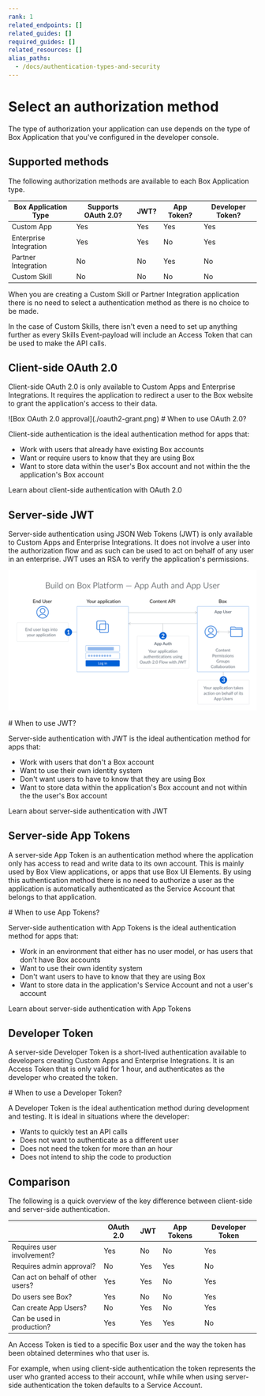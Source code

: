 ```yaml
---
rank: 1
related_endpoints: []
related_guides: []
required_guides: []
related_resources: []
alias_paths:
  - /docs/authentication-types-and-security
---
```


# Select an authorization method

The type of authorization your application can use depends on the type of
Box Application that you've configured in the developer console.

## Supported methods

The following authorization methods are available to each Box Application type.

<!-- markdownlint-disable line-length -->

| Box Application Type   | Supports OAuth 2.0? | JWT? | App Token? | Developer Token? |
| ---------------------- | ------------------- | ---- | ---------- | ---------------- |
| Custom App             | Yes                 | Yes  | Yes        | Yes              |
| Enterprise Integration | Yes                 | Yes  | No         | Yes              |
| Partner Integration    | No                  | No   | Yes        | No               |
| Custom Skill           | No                  | No   | No         | No               |

<!-- markdownlint-enable line-length -->

<Message>

When you are creating a Custom Skill or Partner Integration application there
is no need to select a authentication method as there is no choice to be made.

In the case of Custom Skills, there isn't even a need to set up anything further
as every Skills Event-payload will include an Access Token that can be used to
make the API calls.

</Message>

## Client-side OAuth 2.0

Client-side OAuth 2.0 is only available to Custom Apps and Enterprise
Integrations. It requires the application to redirect a user to the Box website
to grant the application's access to their data.

<ImageFrame center width="400" shadow border>
  ![Box OAuth 2.0 approval](./oauth2-grant.png)
</ImageFrame>

<Message>
  # When to use OAuth 2.0?

Client-side authentication is the ideal authentication method for apps that:

- Work with users that already have existing Box accounts
- Want or require users to know that they are using Box
- Want to store data within the user's Box account and not within the the
  application's Box account

</Message>

<CTA to="guide://authentication/oauth2">
  Learn about client-side authentication with OAuth 2.0
</CTA>

## Server-side JWT

Server-side authentication using JSON Web Tokens (JWT) is only available to
Custom Apps and Enterprise Integrations. It does not involve a user into the
authorization flow and as such can be used to act on behalf of any user in an
enterprise. JWT uses an RSA to verify the application's permissions.

<ImageFrame center shadow border>

![Box JWT flow](./jwt-flow.png)

</ImageFrame>

<Message>
  # When to use JWT?

Server-side authentication with JWT is the ideal authentication method for apps that:

- Work with users that don't a Box account
- Want to use their own identity system
- Don't want users to have to know that they are using Box
- Want to store data within the application's Box account and not within the the
  user's Box account

</Message>

<CTA to="guide://authentication/jwt">
  Learn about server-side authentication with JWT
</CTA>

## Server-side App Tokens

A server-side App Token is an authentication method where the application only
has access to read and write data to its own account. This is mainly used by Box
View applications, or apps that use Box UI Elements. By using this
authentication method there is no need to authorize a user as the application is
automatically authenticated as the Service Account that belongs to that application.

<Message>
  # When to use App Tokens?

Server-side authentication with App Tokens is the ideal authentication method
for apps that:

- Work in an environment that either has no user model, or has users that don't
  have Box accounts
- Want to use their own identity system
- Don't want users to have to know that they are using Box
- Want to store data in the application's Service Account and not a user's account

</Message>

<CTA to="guide://authentication/app-token">
  Learn about server-side authentication with App Tokens
</CTA>

## Developer Token

A server-side Developer Token is a short-lived authentication available to
developers creating Custom Apps and Enterprise Integrations. It is an Access
Token that is only valid for 1 hour, and authenticates as the developer who
created the token.

<Message>
  # When to use a Developer Token?

A Developer Token is the ideal authentication method during development and
testing. It is ideal in situations where the developer:

- Wants to quickly test an API calls
- Does not want to authenticate as a different user
- Does not need the token for more than an hour
- Does not intend to ship the code to production

</Message>

## Comparison

The following is a quick overview of the key difference between client-side and
server-side authentication.

<!-- markdownlint-disable line-length -->

|                                   | OAuth 2.0 | JWT | App Tokens | Developer Token |
| --------------------------------- | --------- | --- | ---------- | --------------- |
| Requires user involvement?        | Yes       | No  | No         | Yes             |
| Requires admin approval?          | No        | Yes | Yes        | No              |
| Can act on behalf of other users? | Yes       | Yes | No         | Yes             |
| Do users see Box?                 | Yes       | No  | No         | Yes             |
| Can create App Users?             | No        | Yes | No         | Yes             |
| Can be used in production?        | Yes       | Yes | Yes        | No              |

<!-- markdownlint-enable line-length -->

<Message>

An Access Token is tied to a specific Box user and the way the token has been
obtained determines who that user is.

For example, when using client-side authentication the token represents the
user who granted access to their account, while while when using server-side
authentication the token defaults to a Service Account.

</Message>
